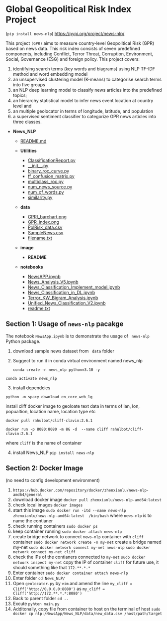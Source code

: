 # Global Geopolitical Risk Index Project

(`pip install news-nlp`)   https://pypi.org/project/news-nlp/

This project `(GPR)` aims to measure country-level Geopolitical Risk (GPR) based on news data. This risk index consists of seven predefined components, including Conflict, Terror Threat, Corruption, Environment, Social, Governance (ESG) and foreign policy. This project covers:

1. identifying search terms (key words and biagrams) using NLP TF-IDF method and word embedding model
2. an unsupervised clustering model (K-means) to categorise search terms into five groups
3. an NLP deep learning model to classify news articles into the predefined topics;
4. an hierarchy statistical model to infer news event location at country level and
5. an multiple geolocator in terms of longitude, latitude, and population
6. a supervised sentiment classifier to categorize GPR news articles into three classes.

- __News\_NLP__
  - [README.md](README.md)
  - __Utilities__

    - [ClassificationReport.py](Utilities/ClassificationReport.py)
    - [\_\_init\_\_.py](Utilities/__init__.py)
    - [binary\_roc\_curve.py](Utilities/binary_roc_curve.py)
    - [ff\_confusion\_matrix.py](Utilities/ff_confusion_matrix.py)
    - [multiclass\_roc.py](Utilities/multiclass_roc.py)
    - [num\_news\_source.py](Utilities/num_news_source.py)
    - [num\_of\_words.py](Utilities/num_of_words.py)
    - [similarity.py](Utilities/similarity.py)
  - __data__

    - [GPRI\_barchart.png](data/GPRI_barchart.png)
    - [GPR\_index.png](data/GPR_index.png)
    - [PolRisk\_data.csv](data/PolRisk_data.csv)
    - [SampleNews.csv](data/SampleNews.csv)
    - [filename.txt](data/filename.txt)
  - __image__

    - __README__
  - __notebooks__

    - [NewsAPP.ipynb](notebooks/NewsAPP.ipynb)
    - [News\_Analysis\_V5.ipynb](notebooks/News_Analysis_V5.ipynb)
    - [News\_Classification\_Implement\_model.ipynb](notebooks/News_Classification_Implement_model.ipynb)
    - [News\_Classification\_in\_DL.ipynb](notebooks/News_Classification_in_DL.ipynb)
    - [Terror\_KW\_Bigram\_Analysis.ipynb](notebooks/Terror_KW_Bigram_Analysis.ipynb)
    - [Unified\_News\_Classification\_V2.ipynb](notebooks/Unified_News_Classification_V2.ipynb)
    - [readme.txt](notebooks/readme.txt)


## Section 1:   Usage of `news-nlp` pacakge

The notebook `NewsApp.ipynb` is to demonstrate the usage of ` news-nlp` Python package.

1. download sample news dataset from ` data` folder
2. Suggect to run it in conda virtual environment named news_nlp

   `conda create -n news_nlp python=3.10 -y`

`conda activate news_nlp`

3. install dependcies

`python -m spacy download en_core_web_lg`

install cliff docker image to geoloate text data in terms of lan, lon, popualtion, location name, location type etc

   `docker pull rahulbot/cliff-clavin:2.6.1`

   `docker run -p 8080:8080 -m 8G -d  --name cliff rahulbot/cliff-clavin:2.6.1`

where `cliff` is the name of container

4. install News_NLP `pip install news-nlp`

## Section 2: Docker Image

(no need to config development environment)

1. `https://hub.docker.com/repository/docker/zhenxianlu/news-nlp-amd64/general`
2. download docker image `docker pull zhenxianlu/news-nlp-amd64:latest`
3. check local images `docker images`
4. start this image `sudo docker run -itd --name news-nlp zhenxianlu/news-nlp-amd64:latest  /bin/bash` where `news-nlp` is to name the contianer
5. check running containers `sudo docker ps`
6. keep container running `sudo docker attach news-nlp`
7. create bridge network to connect `news-nlp` container with `cliff` container
   `sudo docker network create -n my-net`  create a bridge named my-net
   `sudo docker network connect my-net news-nlp`
   `sudo docker network connect my-net cliff`
8. check the IPs of the contianers connected to `my-net`
   `sudo docker network inspect my-net`
   copy the IP of container `cliff` for future use, it should something like that `172.**.*.*`
9. Enter container `sudo docker container attach news-nlp`
10. Enter folder  `cd News_NLP/`
11. Open `geolocator.py` by `vim` and amend the line `my_cliff = Cliff('http://0.0.0.0:8080')` as `my_cliff = Cliff('http://172.**.*.*:8080')`
12. Back to parent folder `cd ..`
13. Excute `pyhton main.py`
14. Additonally, copy file from  container to host on the terminal of host
    `sudo docker cp nlp:/NewsApp/News_NLP/data/new_data.csv /host/path/target`
